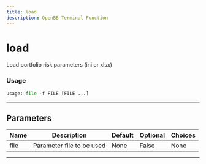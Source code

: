 ```yaml
---
title: load
description: OpenBB Terminal Function
---
```


# load

Load portfolio risk parameters (ini or xlsx)

### Usage

```python
usage: file -f FILE [FILE ...]
```

---

## Parameters

| Name | Description | Default | Optional | Choices |
| ---- | ----------- | ------- | -------- | ------- |
| file | Parameter file to be used | None | False | None |

---

